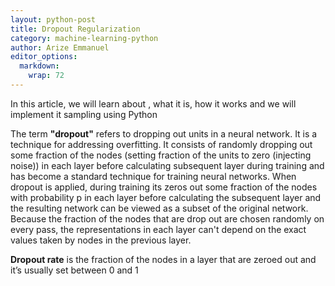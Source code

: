 ```yaml
---
layout: python-post
title: Dropout Regularization
category: machine-learning-python
author: Arize Emmanuel
editor_options:
  markdown:
    wrap: 72
---
```


In this article, we will learn about , what it is, how it works and  we will implement it sampling using Python


The term <b>"dropout"</b> refers to dropping out units in a neural network. It is a technique for addressing overfitting. It consists of randomly dropping out some fraction of the nodes (setting fraction of the units to zero (injecting noise)) in each layer before calculating subsequent layer during training and has become a standard technique for training neural networks. When dropout is applied, during training its zeros out some fraction of the nodes with probability p in each layer before calculating the subsequent layer and the resulting network can be viewed as a subset of the original network. Because the fraction of the nodes that are drop out are chosen randomly on every pass, the representations in each layer can't depend on the exact values taken by nodes in the previous layer.

<b> Dropout rate</b> is the fraction of the nodes in a layer that are zeroed out and it’s usually set between 0 and 1
